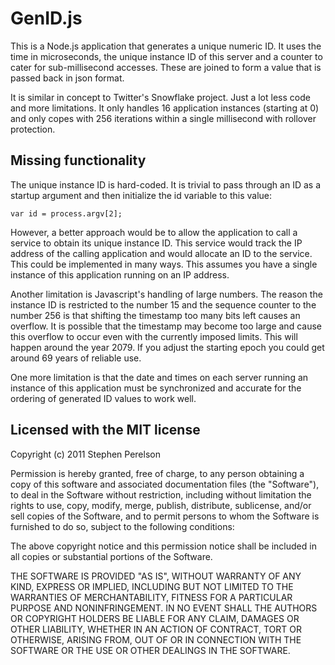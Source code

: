 # GenID.js
This is a Node.js application that generates a unique numeric ID.
It uses the time in microseconds, the unique instance ID of this server
and a counter to cater for sub-millisecond accesses. These are joined
to form a value that is passed back in json format.

It is similar in concept to Twitter's Snowflake project. Just a lot less code 
and more limitations. It only handles 16 application instances (starting at 
0) and only copes with 256 iterations within a single millisecond with 
rollover protection.

## Missing functionality
The unique instance ID is hard-coded. It is trivial to pass through an ID 
as a startup argument and then initialize the id variable to this value:

    var id = process.argv[2];

However, a better approach would be to allow the application to call a
service to obtain its unique instance ID. This service would track the 
IP address of the calling application and would allocate an ID to the 
service. This could be implemented in many ways. This assumes you have
a single instance of this application running on an IP address.

Another limitation is Javascript's handling of large numbers. The reason
the instance ID is restricted to the number 15 and the sequence counter to 
the number 256 is that shifting the timestamp too many bits left causes an 
overflow. It is possible that the timestamp may become too large and cause 
this overflow to occur even with the currently imposed limits.  This will
happen around the year 2079. If you adjust the starting epoch you could
get around 69 years of reliable use.

One more limitation is that the date and times on each server running an
instance of this application must be synchronized and accurate for the 
ordering of generated ID values to work well.

## Licensed with the MIT license
Copyright (c) 2011 Stephen Perelson

Permission is hereby granted, free of charge, to any person obtaining a copy
of this software and associated documentation files (the "Software"), to deal
in the Software without restriction, including without limitation the rights
to use, copy, modify, merge, publish, distribute, sublicense, and/or sell
copies of the Software, and to permit persons to whom the Software is
furnished to do so, subject to the following conditions:

The above copyright notice and this permission notice shall be included in
all copies or substantial portions of the Software.

THE SOFTWARE IS PROVIDED "AS IS", WITHOUT WARRANTY OF ANY KIND, EXPRESS OR
IMPLIED, INCLUDING BUT NOT LIMITED TO THE WARRANTIES OF MERCHANTABILITY,
FITNESS FOR A PARTICULAR PURPOSE AND NONINFRINGEMENT. IN NO EVENT SHALL THE
AUTHORS OR COPYRIGHT HOLDERS BE LIABLE FOR ANY CLAIM, DAMAGES OR OTHER
LIABILITY, WHETHER IN AN ACTION OF CONTRACT, TORT OR OTHERWISE, ARISING FROM,
OUT OF OR IN CONNECTION WITH THE SOFTWARE OR THE USE OR OTHER DEALINGS IN
THE SOFTWARE.

